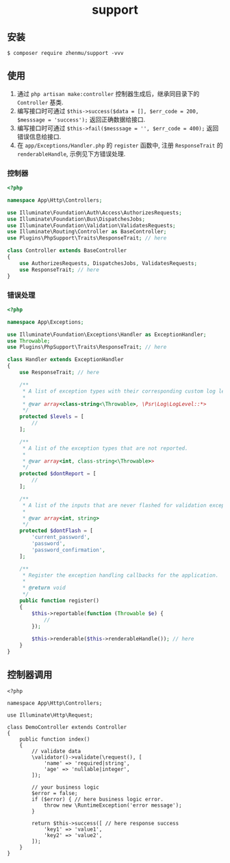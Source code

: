 <h1 style="text-align: center;"> support </h1>

## 安装

```shell
$ composer require zhenmu/support -vvv
```

## 使用

1. 通过 `php artisan make:controller` 控制器生成后，继承同目录下的 `Controller` 基类.
2. 编写接口时可通过 `$this->success($data = [], $err_code = 200, $messsage = 'success');` 返回正确数据给接口.
3. 编写接口时可通过 `$this->fail($messsage = '', $err_code = 400);` 返回错误信息给接口.
4. 在 `app/Exceptions/Handler.php` 的 `register` 函数中, 注册 `ResponseTrait` 的 `renderableHandle`, 示例见下方错误处理.


### 控制器

```php
<?php

namespace App\Http\Controllers;

use Illuminate\Foundation\Auth\Access\AuthorizesRequests;
use Illuminate\Foundation\Bus\DispatchesJobs;
use Illuminate\Foundation\Validation\ValidatesRequests;
use Illuminate\Routing\Controller as BaseController;
use Plugins\PhpSupport\Traits\ResponseTrait; // here

class Controller extends BaseController
{
    use AuthorizesRequests, DispatchesJobs, ValidatesRequests;
    use ResponseTrait; // here
}

```


### 错误处理

```php
<?php

namespace App\Exceptions;

use Illuminate\Foundation\Exceptions\Handler as ExceptionHandler;
use Throwable;
use Plugins\PhpSupport\Traits\ResponseTrait; // here

class Handler extends ExceptionHandler
{
    use ResponseTrait; // here

    /**
     * A list of exception types with their corresponding custom log levels.
     *
     * @var array<class-string<\Throwable>, \Psr\Log\LogLevel::*>
     */
    protected $levels = [
        //
    ];

    /**
     * A list of the exception types that are not reported.
     *
     * @var array<int, class-string<\Throwable>>
     */
    protected $dontReport = [
        //
    ];

    /**
     * A list of the inputs that are never flashed for validation exceptions.
     *
     * @var array<int, string>
     */
    protected $dontFlash = [
        'current_password',
        'password',
        'password_confirmation',
    ];

    /**
     * Register the exception handling callbacks for the application.
     *
     * @return void
     */
    public function register()
    {
        $this->reportable(function (Throwable $e) {
            //
        });
        
        $this->renderable($this->renderableHandle()); // here
    }
}

```

## 控制器调用

```
<?php

namespace App\Http\Controllers;

use Illuminate\Http\Request;

class DemoController extends Controller
{
    public function index()
    {
        // validate data
        \validator()->validate(\request(), [
            'name' => 'required|string',
            'age' => 'nullable|integer',
        ]);

        // your business logic
        $error = false;
        if ($error) { // here business logic error.
            throw new \RuntimeException('error message');
        }

        return $this->success([ // here response success
            'key1' => 'value1',
            'key2' => 'value2',
        ]);
    }
}

```
